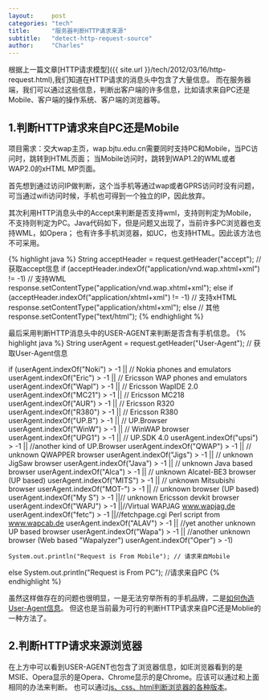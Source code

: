 ```yaml
---
layout:     post
categories: "tech"
title:      "服务器判断HTTP请求来源"
subtitle:   "detect-http-request-source"
author:     "Charles"
---
```


根据上一篇文章[HTTP请求模型]({{ site.url }}/tech/2012/03/16/http-request.html),我们知道在HTTP请求的消息头中包含了大量信息。
而在服务器端，我们可以通过这些信息，判断出客户端的许多信息，比如请求来自PC还是Mobile、客户端的操作系统、客户端的浏览器等。

## 1.判断HTTP请求来自PC还是Mobile

项目需求：交大wap主页，wap.bjtu.edu.cn需要同时支持PC和Mobile，当PC访问时，跳转到HTML页面；
当Mobile访问时，跳转到WAP1.2的WML或者WAP2.0的xHTML MP页面。

首先想到通过访问IP做判断，这个当手机等通过wap或者GPRS访问时没有问题，可当通过wifi访问时候，手机也可得到一个独立的IP，因此放弃。

其次利用HTTP消息头中的Accept来判断是否支持wml，支持则判定为Mobile，不支持则判定为PC。Java代码如下，但是问题又出现了，当前许多PC浏览器也支持WML，如Opera；
也有许多手机浏览器，如UC，也支持HTML。因此该方法也不可采用。

{% highlight java %}
String acceptHeader = request.getHeader("accept"); // 获取accept信息 
if (acceptHeader.indexOf("application/vnd.wap.xhtml+xml") != -1) // 支持WML 
    response.setContentType("application/vnd.wap.xhtml+xml"); 
else if (acceptHeader.indexOf("application/xhtml+xml") != -1) // 支持xHTML 
     response.setContentType("application/xhtml+xml"); 
else // 其他 
     response.setContentType("text/html");
{% endhighlight %}
 
最后采用判断HTTP消息头中的USER-AGENT来判断是否含有手机信息。
{% highlight java %}
String userAgent = request.getHeader("User-Agent");   // 获取User-Agent信息

if (userAgent.indexOf("Noki") > -1 || // Nokia phones and emulators 
    userAgent.indexOf("Eric") > -1 || // Ericsson WAP phones and emulators 
    userAgent.indexOf("WapI") > -1 || // Ericsson WapIDE 2.0 
    userAgent.indexOf("MC21") > -1 || // Ericsson MC218 
    userAgent.indexOf("AUR") > -1  || // Ericsson R320 
    userAgent.indexOf("R380") > -1 || // Ericsson R380 
    userAgent.indexOf("UP.B") > -1 || // UP.Browser 
    userAgent.indexOf("WinW") > -1 || // WinWAP browser 
    userAgent.indexOf("UPG1") > -1 || // UP.SDK 4.0 
    userAgent.indexOf("upsi") > -1 || //another kind of UP.Browser 
    userAgent.indexOf("QWAP") > -1 || // unknown QWAPPER browser 
    userAgent.indexOf("Jigs") > -1 || // unknown JigSaw browser 
    userAgent.indexOf("Java") > -1 || // unknown Java based browser 
    userAgent.indexOf("Alca") > -1 || // unknown Alcatel-BE3 browser (UP based) 
    userAgent.indexOf("MITS") > -1 || // unknown Mitsubishi browser 
    userAgent.indexOf("MOT-") > -1 || // unknown browser (UP based) 
    userAgent.indexOf("My S") > -1 ||//  unknown Ericsson devkit browser  
    userAgent.indexOf("WAPJ") > -1 ||//Virtual WAPJAG www.wapjag.de 
    userAgent.indexOf("fetc") > -1 ||//fetchpage.cgi Perl script from www.wapcab.de 
    userAgent.indexOf("ALAV") > -1 || //yet another unknown UP based browser 
    userAgent.indexOf("Wapa") > -1 || //another unknown browser (Web based "Wapalyzer") 
    userAgent.indexOf("Oper") > -1)
    
    System.out.println("Request is From Mobile"); // 请求来自Mobile
else
    System.out.println("Request is From PC"); //请求来自PC
{% endhighlight %}

虽然这样做存在的问题也很明显，一是无法穷举所有的手机品牌，二是[如何伪造User-Agent信息](http://www.path8.net/tn/archives/1760)。
但这也是当前最为可行的判断HTTP请求来自PC还是Moblie的一种方法了。

## 2.判断HTTP请求来源浏览器

在上方中可以看到USER-AGENT也包含了浏览器信息，如IE浏览器看到的是MSIE、Opera显示的是Opera、Chrome显示的是Chrome。应该可以通过和上面相同的办法来判断。
也可以通过[js、css、html判断浏览器的各种版本](http://www.jb51.net/web/42244.html)。